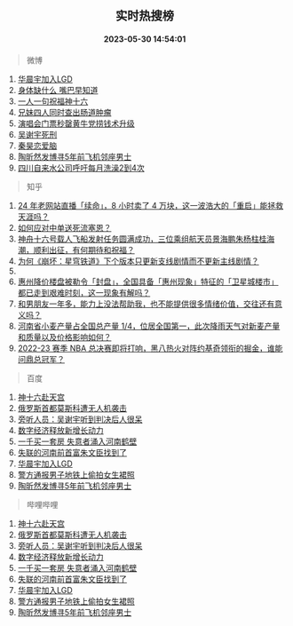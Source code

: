 <div align="center"><h2>实时热搜榜</h2><h4>2023-05-30 14:54:01</h4></div>

> 微博  

1. [华晨宇加入LGD](https://s.weibo.com/weibo?q=%23%E5%8D%8E%E6%99%A8%E5%AE%87%E5%8A%A0%E5%85%A5LGD%23&t=31&band_rank=1&Refer=top)<br />
2. [身体缺什么 嘴巴早知道](https://s.weibo.com/weibo?q=%E8%BA%AB%E4%BD%93%E7%BC%BA%E4%BB%80%E4%B9%88%20%E5%98%B4%E5%B7%B4%E6%97%A9%E7%9F%A5%E9%81%93&t=31&band_rank=2&Refer=top)<br />
3. [一人一句祝福神十六](https://s.weibo.com/weibo?q=%23%E4%B8%80%E4%BA%BA%E4%B8%80%E5%8F%A5%E7%A5%9D%E7%A6%8F%E7%A5%9E%E5%8D%81%E5%85%AD%23&t=31&band_rank=3&Refer=top)<br />
4. [兄妹四人同时查出肠道肿瘤](https://s.weibo.com/weibo?q=%23%E5%85%84%E5%A6%B9%E5%9B%9B%E4%BA%BA%E5%90%8C%E6%97%B6%E6%9F%A5%E5%87%BA%E8%82%A0%E9%81%93%E8%82%BF%E7%98%A4%23&t=31&band_rank=4&Refer=top)<br />
5. [演唱会门票秒罄黄牛党捞钱术升级](https://s.weibo.com/weibo?q=%23%E6%BC%94%E5%94%B1%E4%BC%9A%E9%97%A8%E7%A5%A8%E7%A7%92%E7%BD%84%E9%BB%84%E7%89%9B%E5%85%9A%E6%8D%9E%E9%92%B1%E6%9C%AF%E5%8D%87%E7%BA%A7%23&t=31&band_rank=5&Refer=top)<br />
6. [吴谢宇死刑](https://s.weibo.com/weibo?q=%23%E5%90%B4%E8%B0%A2%E5%AE%87%E6%AD%BB%E5%88%91%23&t=31&band_rank=6&Refer=top)<br />
7. [秦昊恋爱脑](https://s.weibo.com/weibo?q=%23%E7%A7%A6%E6%98%8A%E6%81%8B%E7%88%B1%E8%84%91%23&t=31&band_rank=7&Refer=top)<br />
8. [陶昕然发博寻5年前飞机邻座男士](https://s.weibo.com/weibo?q=%23%E9%99%B6%E6%98%95%E7%84%B6%E5%8F%91%E5%8D%9A%E5%AF%BB5%E5%B9%B4%E5%89%8D%E9%A3%9E%E6%9C%BA%E9%82%BB%E5%BA%A7%E7%94%B7%E5%A3%AB%23&t=31&band_rank=8&Refer=top)<br />
9. [四川自来水公司呼吁每月洗澡2到4次](https://s.weibo.com/weibo?q=%23%E5%9B%9B%E5%B7%9D%E8%87%AA%E6%9D%A5%E6%B0%B4%E5%85%AC%E5%8F%B8%E5%91%BC%E5%90%81%E6%AF%8F%E6%9C%88%E6%B4%97%E6%BE%A12%E5%88%B04%E6%AC%A1%23&t=31&band_rank=9&Refer=top)<br />

> 知乎  

1. [24 年老网站直播「续命」，8 小时卖了 4 万块，这一波浩大的「重启」能拯救天涯吗？](https://www.zhihu.com/question/603776523)<br />
2. [如何应对中单送死流塞恩？](https://www.zhihu.com/question/371512459)<br />
3. [神舟十六号载人飞船发射任务圆满成功，三位乘组航天员景海鹏朱杨柱桂海潮，顺利出征，有何期待和祝福？](https://www.zhihu.com/question/601725007)<br />
4. [为何《崩坏：星穹铁道》下个版本只更新支线剧情而不更新主线剧情？](https://www.zhihu.com/question/603297891)<br />
5. []()<br />
6. [惠州降价楼盘被勒令「封盘」，全国具备「惠州现象」特征的「卫星城楼市」都已走到艰难时刻，这一现象有解吗？](https://www.zhihu.com/question/603631902)<br />
7. [和男朋友一年多，能力上没法帮助我，也不能提供很多情绪价值，交往还有意义吗？](https://www.zhihu.com/question/600477983)<br />
8. [河南省小麦产量占全国总产量 1/4，位居全国第一，此次降雨天气对新麦产量和质量以及价格影响如何？](https://www.zhihu.com/question/603799312)<br />
9. [2022-23 赛季 NBA 总决赛即将打响，黑八热火对阵约基奇领衔的掘金，谁能问鼎总冠军？](https://www.zhihu.com/question/603800525)<br />

> 百度  

1. [神十六赴天宫](https://www.baidu.com/s?wd=%E7%A5%9E%E5%8D%81%E5%85%AD%E8%B5%B4%E5%A4%A9%E5%AE%AB&sa=fyb_news&rsv_dl=fyb_news)<br />
2. [俄罗斯首都莫斯科遭无人机袭击](https://www.baidu.com/s?wd=%E4%BF%84%E7%BD%97%E6%96%AF%E9%A6%96%E9%83%BD%E8%8E%AB%E6%96%AF%E7%A7%91%E9%81%AD%E6%97%A0%E4%BA%BA%E6%9C%BA%E8%A2%AD%E5%87%BB&sa=fyb_news&rsv_dl=fyb_news)<br />
3. [旁听人员：吴谢宇听到判决后人很呆](https://www.baidu.com/s?wd=%E6%97%81%E5%90%AC%E4%BA%BA%E5%91%98%EF%BC%9A%E5%90%B4%E8%B0%A2%E5%AE%87%E5%90%AC%E5%88%B0%E5%88%A4%E5%86%B3%E5%90%8E%E4%BA%BA%E5%BE%88%E5%91%86&sa=fyb_news&rsv_dl=fyb_news)<br />
4. [数字经济释放新增长动力](https://www.baidu.com/s?wd=%E6%95%B0%E5%AD%97%E7%BB%8F%E6%B5%8E%E9%87%8A%E6%94%BE%E6%96%B0%E5%A2%9E%E9%95%BF%E5%8A%A8%E5%8A%9B&sa=fyb_news&rsv_dl=fyb_news)<br />
5. [一千买一套房 失意者涌入河南鹤壁](https://www.baidu.com/s?wd=%E4%B8%80%E5%8D%83%E4%B9%B0%E4%B8%80%E5%A5%97%E6%88%BF+%E5%A4%B1%E6%84%8F%E8%80%85%E6%B6%8C%E5%85%A5%E6%B2%B3%E5%8D%97%E9%B9%A4%E5%A3%81&sa=fyb_news&rsv_dl=fyb_news)<br />
6. [失联的河南前首富朱文臣找到了](https://www.baidu.com/s?wd=%E5%A4%B1%E8%81%94%E7%9A%84%E6%B2%B3%E5%8D%97%E5%89%8D%E9%A6%96%E5%AF%8C%E6%9C%B1%E6%96%87%E8%87%A3%E6%89%BE%E5%88%B0%E4%BA%86&sa=fyb_news&rsv_dl=fyb_news)<br />
7. [华晨宇加入LGD](https://www.baidu.com/s?wd=%E5%8D%8E%E6%99%A8%E5%AE%87%E5%8A%A0%E5%85%A5LGD&sa=fyb_news&rsv_dl=fyb_news)<br />
8. [警方通报男子地铁上偷拍女生裙照](https://www.baidu.com/s?wd=%E8%AD%A6%E6%96%B9%E9%80%9A%E6%8A%A5%E7%94%B7%E5%AD%90%E5%9C%B0%E9%93%81%E4%B8%8A%E5%81%B7%E6%8B%8D%E5%A5%B3%E7%94%9F%E8%A3%99%E7%85%A7&sa=fyb_news&rsv_dl=fyb_news)<br />
9. [陶昕然发博寻5年前飞机邻座男士](https://www.baidu.com/s?wd=%E9%99%B6%E6%98%95%E7%84%B6%E5%8F%91%E5%8D%9A%E5%AF%BB5%E5%B9%B4%E5%89%8D%E9%A3%9E%E6%9C%BA%E9%82%BB%E5%BA%A7%E7%94%B7%E5%A3%AB&sa=fyb_news&rsv_dl=fyb_news)<br />

> 哔哩哔哩  

1. [神十六赴天宫](https://www.baidu.com/s?wd=%E7%A5%9E%E5%8D%81%E5%85%AD%E8%B5%B4%E5%A4%A9%E5%AE%AB&sa=fyb_news&rsv_dl=fyb_news)<br />
2. [俄罗斯首都莫斯科遭无人机袭击](https://www.baidu.com/s?wd=%E4%BF%84%E7%BD%97%E6%96%AF%E9%A6%96%E9%83%BD%E8%8E%AB%E6%96%AF%E7%A7%91%E9%81%AD%E6%97%A0%E4%BA%BA%E6%9C%BA%E8%A2%AD%E5%87%BB&sa=fyb_news&rsv_dl=fyb_news)<br />
3. [旁听人员：吴谢宇听到判决后人很呆](https://www.baidu.com/s?wd=%E6%97%81%E5%90%AC%E4%BA%BA%E5%91%98%EF%BC%9A%E5%90%B4%E8%B0%A2%E5%AE%87%E5%90%AC%E5%88%B0%E5%88%A4%E5%86%B3%E5%90%8E%E4%BA%BA%E5%BE%88%E5%91%86&sa=fyb_news&rsv_dl=fyb_news)<br />
4. [数字经济释放新增长动力](https://www.baidu.com/s?wd=%E6%95%B0%E5%AD%97%E7%BB%8F%E6%B5%8E%E9%87%8A%E6%94%BE%E6%96%B0%E5%A2%9E%E9%95%BF%E5%8A%A8%E5%8A%9B&sa=fyb_news&rsv_dl=fyb_news)<br />
5. [一千买一套房 失意者涌入河南鹤壁](https://www.baidu.com/s?wd=%E4%B8%80%E5%8D%83%E4%B9%B0%E4%B8%80%E5%A5%97%E6%88%BF+%E5%A4%B1%E6%84%8F%E8%80%85%E6%B6%8C%E5%85%A5%E6%B2%B3%E5%8D%97%E9%B9%A4%E5%A3%81&sa=fyb_news&rsv_dl=fyb_news)<br />
6. [失联的河南前首富朱文臣找到了](https://www.baidu.com/s?wd=%E5%A4%B1%E8%81%94%E7%9A%84%E6%B2%B3%E5%8D%97%E5%89%8D%E9%A6%96%E5%AF%8C%E6%9C%B1%E6%96%87%E8%87%A3%E6%89%BE%E5%88%B0%E4%BA%86&sa=fyb_news&rsv_dl=fyb_news)<br />
7. [华晨宇加入LGD](https://www.baidu.com/s?wd=%E5%8D%8E%E6%99%A8%E5%AE%87%E5%8A%A0%E5%85%A5LGD&sa=fyb_news&rsv_dl=fyb_news)<br />
8. [警方通报男子地铁上偷拍女生裙照](https://www.baidu.com/s?wd=%E8%AD%A6%E6%96%B9%E9%80%9A%E6%8A%A5%E7%94%B7%E5%AD%90%E5%9C%B0%E9%93%81%E4%B8%8A%E5%81%B7%E6%8B%8D%E5%A5%B3%E7%94%9F%E8%A3%99%E7%85%A7&sa=fyb_news&rsv_dl=fyb_news)<br />
9. [陶昕然发博寻5年前飞机邻座男士](https://www.baidu.com/s?wd=%E9%99%B6%E6%98%95%E7%84%B6%E5%8F%91%E5%8D%9A%E5%AF%BB5%E5%B9%B4%E5%89%8D%E9%A3%9E%E6%9C%BA%E9%82%BB%E5%BA%A7%E7%94%B7%E5%A3%AB&sa=fyb_news&rsv_dl=fyb_news)<br />
